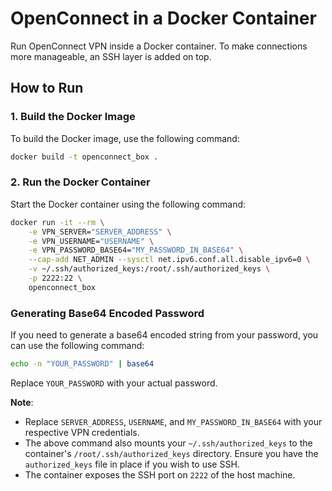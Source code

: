 # OpenConnect in a Docker Container

Run OpenConnect VPN inside a Docker container. To make connections more manageable, an SSH layer is added on top.

## How to Run

### 1. Build the Docker Image

To build the Docker image, use the following command:
```bash
docker build -t openconnect_box .
```

### 2. Run the Docker Container

Start the Docker container using the following command:

```bash
docker run -it --rm \
    -e VPN_SERVER="SERVER_ADDRESS" \
    -e VPN_USERNAME="USERNAME" \
    -e VPN_PASSWORD_BASE64="MY_PASSWORD_IN_BASE64" \
    --cap-add NET_ADMIN --sysctl net.ipv6.conf.all.disable_ipv6=0 \
    -v ~/.ssh/authorized_keys:/root/.ssh/authorized_keys \
    -p 2222:22 \
    openconnect_box
```
### Generating Base64 Encoded Password

If you need to generate a base64 encoded string from your password, you can use the following command:

```bash
echo -n "YOUR_PASSWORD" | base64
```

Replace `YOUR_PASSWORD` with your actual password.


**Note**: 

- Replace `SERVER_ADDRESS`, `USERNAME`, and `MY_PASSWORD_IN_BASE64` with your respective VPN credentials.
- The above command also mounts your `~/.ssh/authorized_keys` to the container's `/root/.ssh/authorized_keys` directory. Ensure you have the `authorized_keys` file in place if you wish to use SSH.
- The container exposes the SSH port on `2222` of the host machine.
